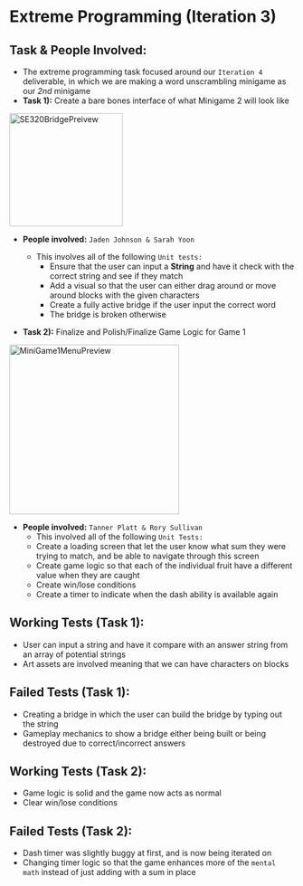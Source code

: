 # Extreme Programming (Iteration 3)

## Task & People Involved: 
- The extreme programming task focused around our `Iteration 4` deliverable, in which we are making a word unscrambling minigame as our *2nd* minigame
- **Task 1):** Create a bare bones interface of what Minigame 2 will look like
<img width = "200" alt = "SE320BridgePreivew" src = https://github.com/ATacoDev/SE-320/assets/146070033/15db327d-d64d-432e-8176-ce8f42963369>

- **People involved:** `Jaden Johnson & Sarah Yoon`
  - This involves all of the following `Unit tests:`
     - Ensure that the user can input a **String** and have it check with the correct string and see if they match
     - Add a visual so that the user can either drag around or move around blocks with the given characters
     - Create a fully active bridge if the user input the correct word
     - The bridge is broken otherwise
   
- **Task 2):** Finalize and Polish/Finalize Game Logic for Game 1
<img width="300" alt="MiniGame1MenuPreview" src="https://github.com/ATacoDev/SE-320/assets/146070033/b42fef1f-732a-4c26-88f3-ec40e0f6ba48">

- **People involved:** `Tanner Platt & Rory Sullivan`
     - This involved all of the following `Unit Tests:`
     - Create a loading screen that let the user know what sum they were trying to match, and be able to navigate through this screen
     - Create game logic so that each of the individual fruit have a different value when they are caught
     - Create win/lose conditions
     - Create a timer to indicate when the dash ability is available again

## Working Tests (Task 1):
- User can input a string and have it compare with an answer string from an array of potential strings
- Art assets are involved meaning that we can have characters on blocks
## Failed Tests (Task 1):
- Creating a bridge in which the user can build the bridge by typing out the string
- Gameplay mechanics to show a bridge either being built or being destroyed due to correct/incorrect answers


## Working Tests (Task 2):
- Game logic is solid and the game now acts as normal
- Clear win/lose conditions
## Failed Tests (Task 2):
- Dash timer was slightly buggy at first, and is now being iterated on
- Changing timer logic so that the game enhances more of the `mental math` instead of just adding with a sum in place
